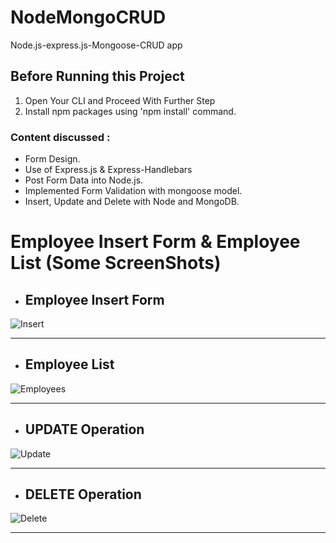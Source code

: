 # NodeMongoCRUD
Node.js-express.js-Mongoose-CRUD app


## Before Running this Project

1. Open Your CLI and Proceed With Further Step
1. Install npm packages using 'npm install' command.


### Content discussed :

* Form Design.
* Use of Express.js & Express-Handlebars
* Post Form Data into Node.js.
* Implemented Form Validation with mongoose model.
* Insert, Update and Delete with Node and MongoDB.


# Employee Insert Form & Employee List (Some ScreenShots)

 - ## Employee Insert Form

 ![Insert](https://user-images.githubusercontent.com/34272420/70233252-30cbb580-1784-11ea-82a1-740f8e98d997.png)

***

- ## Employee List

![Employees](https://user-images.githubusercontent.com/34272420/0233455-94ee7980-1784-11ea-82e0-fa6a67c15af3.png)

***

- ## UPDATE Operation

![Update](https://user-images.githubusercontent.com/34272420/70233508-b8192900-1784-11ea-92ad-b6caa4afeb31.png)

***

- ## DELETE Operation

![Delete](https://user-images.githubusercontent.com/34272420/70233551-d2530700-1784-11ea-85e6-723df5641af7.png)

___
